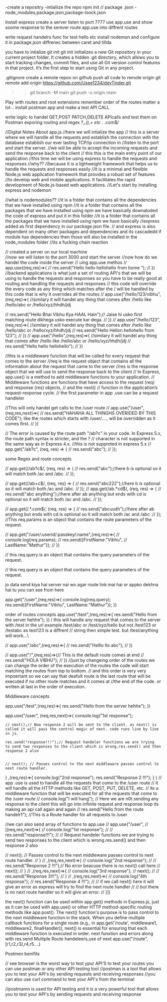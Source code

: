 -create a repositry
-intialiize the repo npm init // package .json
-node_modules,package.json,package-loock.json

Install express
create a server
listen to port 7777
use app.use and show soome response to the serever 
route app.use into diffrent routes

write request handelrs func for test hello etc
 install nodemon and configure it in package.json
diffrenec between caret and tillda

you have to intialize git init 
git init initializes a new Git repository in your current project folder. It creates a hidden .git directory, which allows you to start tracking changes, commit files, and use all Git version control features in that project. It’s the first step to start using Git in any project.

.gitignore
create a remote repoo on github
push all code to remote origin 
 git remote add origin https://github.com/Usee1234/devTinder.git
>> git branch -M main
>> git push -u origin main

Play with routes and root extensions remember order of the routes matter a lot...
install postman app and make a test API CALL

write logiic to handel GET,POST PATCH,DELETE APIcalls and test them on Postman 
exporing routing and regex ?,*,(),+ etc .* .com$/


//Digital Notes 
About app.js
//here we will intialize the app
// this is a server where we will handle all the requests and establish the connection with the database establish our ever lasting TCP/ip connection in 
//listen to the port and start the server.
//we wiil be able to accept the incoming requests and send the response back to the client
// this this is the main entry point of our application
//this time we will be using express to handle the requests and responses
//why?? //because it is a lightweight framework that helps us to handle the requests and responses easily
//it is a minimal and flexible Node.js web application framework that provides a robust set of features 
//to develop web and mobile applications. It facilitates the rapid development of Node.js-based web applications.
//Let's start by installing express and nodemon


//what is nodemodules?? //it is a folder that contains all the dependencies that we have installed using npm
//it is a folder that contains all the packages that we have installed using npm we have basically downaloded the code of express and put it in this folder
//it is a folder that contains all the packages that we have installed using npm we have basically
//express added as first dependency in our package.json file.
// and express is also dependent on many other packages and dependencies and its cascadedd if module has dependencies then those will also be installed in the node_modules folder
//its a fucking chain reaction


// created a server on our local machine   
//now we will listen to the port 3000 and start the server
//now how do we handel the code inside the server
// uing app.use methos
// app.use((req,res)=>{
// res.send("Hello hello hellohello from home ");
// })
//backend applications is what just a set of routing API's that we will be using to handle the requests and responses so you have to be really good at routing and handling the requests and responses
// this code will override the every code as any thing which matches after the / will be handled by this code that is why it overrides all the routes
// app.use("/hello/123/vibhu",(req,res)=>{ //similary it will handel any thing that comes after /hello like /hello/abc or /hello/xyz/hhdh/jdj


// res.send("Hello Bhai Vibhu Kya HAAL Hain");// Jaise hi usko first matching route dikhega usko execute kar dega.
// })
// app.use("/hello/123",(req,res)=>{ //similary it will handel any thing that comes after /hello like /hello/abc or /hello/xyz/hhdh/jdj
// res.send("Hello Hellon hellohello from 123");
// })
// app.use("/hello",(req,res)=>{ //similary it will handel any thing that comes after /hello like /hello/abc or /hello/xyz/hhdh/jdj
// res.send("Hello hello hellohello");
// })


//this is a middleware function that will be called for every request that comes to the server
    //req is the request object that contains all the information about the request that came to the server
    //res is the response object that we will use to send the response back to the client
    // In Express, app.use() is a method to add middleware functions to your application. 
    // Middleware functions are functions that have access to the request (req) and response (res) objects, 
    // and the next() 
    // function in the application’s request-response cycle.
    // the first parameter in app .use can be a request handleler


//This will only handel get calls to the /user route
// app.use("/user",(req,res,next)=>{
//     res.send("HAHAHA ALL THINGHS OVERIDED BY THIS CODE"); like the routes which starts with /user/..... will be overridden as it comes first.
// })

// The error is caused by the route path "/ab?c" in your code. In Express 5.x, the route path syntax is stricter, and the ? 
// character is not supported in the same way as in Express 4.x.
//this is not supproted in express 5.x
// app.get("/ab?c", (req, res) => {
//   res.send("abc");
// });

some Regex and route concepts

// app.get(/\/ab?c$/, (req, res) => {
//   res.send("abc");//here  b is optional so it will match both /ac and /abc.
// });

// app.get(/\/ab+c$/, (req, res) => {
//   res.send("abc222");//here  b is optional so it will match both /ac and /abc.
// });
// app.get(/ab.*cd$/, (req, res) => {
//   res.send("abc anything");//here  after ab anything but ends with cd is optional so it will match both /ac and /abc.
// });

// app.get(/.*.com$/, (req, res) => {
//   res.send("abcuudh");//here  after ab anything but ends with cd is optional so it will match both /ac and /abc.
// });
//This  req.params is an object that contains the route parameters of the request.


// app.get("/user/:userid/:passkey/:name",(req,res)=>{
// console.log(req.params);
// res.send({FirstName:"Vibhu",
//     LastName:"Mathur"});
// })

// this req.query is an object that contains the query parameters of the request.

// this req.query is an object that contains the query parameters of the request.

jo data send kiya hai server nai wo agar route link mai hai or appko dekhna hai tu you can see from here

app.get("/user",(req,res)=>{
console.log(req.query);
res.send({FirstName:"Vibhu",
    LastName:"Mathur"});
})

order of routes concepts 
app.use("/test",(req,res)=>{
    res.send("Hello from the server hehhe");
})
/ this will handle any request that comes to the server with /test in the url  example /test/abc or /test/xyz/hello but not /test123 or /testabc as test123 is a diffrent
//  string then simple test. but /test/anything will work...\

// app.use("/abc",(req,res)=>{
//     res.send("Helllo Its abc");
// })

// app.use("/",(req,res)=>{// This is the default route comes at end
// res.send("HOLA VIBHU");
// }) //just by changeing order of the routes we can change the order of the execution of the routes the code will start matching the routes from top to bottom.
// and this order is very very impoertant so we can say that deafult route is the last route that will be executed if no other route matches and it comes at 
//the end of the code. or written at last in the order of execution.

Middleware concepts

app.use("/test",(req,res)=>{
    res.send("Hello from the server hehhe");
})

app.use("/user",
    (req,res,next)=>{
    console.log("1st response");
    
    // next();// Now response 2 will be sent to the client. as next() is called it will pass the control magic of next. code runs line by line in js.

    res.send("response!!!");// Request handeler functions we are trying  to send two responses to the client which is wrong.res.send() and then response 2 also


    // next(); // Passes control to the next middleware passes control to next route handler.
}
,(req,res)=>{
    console.log("2nd response");
    res.send("Response 2 !!!");
}
)
//  app .use is used to handle all the requests that come to the /user route
// it will handle all the HTTP methods like GET, POST, PUT, DELETE, etc.
// its a middleware function that will be executed for all the requests that come to the /user route
//  console.log("I will hang");
    // Here we are n0t sending any response to the client this will go into infinite request and response loop its making an api call again and again
    // res.send("Hello from the route handelr1");
    //This is a Route handler for all requests to /user

//we can also send array of functions to app.use
// app.use("/user",
//     [(req,res,next)=>{
//     console.log("1st response");
//     // res.send("response!!!");
//     // Request handeler functions we are trying  to send two responses to the client which is wrong.res.send() and then response 2 also

//     next(); // Passes control to the next middleware passes control to next route handler.
// }
// ,(req,res,next)=>{
//     console.log("2nd response");
//     // res.send("Response 2 !!!");// No error beacuse there is no next() call here
//     next();
// }
// ,(req,res,next)=>{
//     console.log("3rd response");
//     next();
//     // res.send("Response 3!!!");
// }
// ,(req,res,next)=>{
//     console.log("4th response");
//     res.send("Response 4 !!!");
//     // if we call next() here it will give an error as express will try to find the next route handler
//     //  but there is no next route handler so it will give an error.
// }])
 
 the next() function can be used within app.get() methods in Express.js, just as it can be used with app.use() or other HTTP method-specific routing methods like app.post().
The next() function's purpose is to pass control to the next middleware function in the stack. When you define multiple callback functions for a single route (e.g., in app.get('/route', middleware1, middleware2, finalHandler)), next() is essential for ensuring that each middleware function is executed in order. 
next funxtion  and errors along with res.send
Multiple Route handeleers,use of next
app.use("/route",[r1,r2,r3],r4,r5....)

Postmen benifits 


// see browser is the worst way to test ypur API'S to test your routes you can use postman or any other API testing tool
//postman is a tool that allows you to test your API's by sending requests and receiving responses
//you can also use curl command to test your API's from the terminal

//postmamn is used for API testing and it is a very powerful tool that allows you to test your API's by sending requests and receiving response
